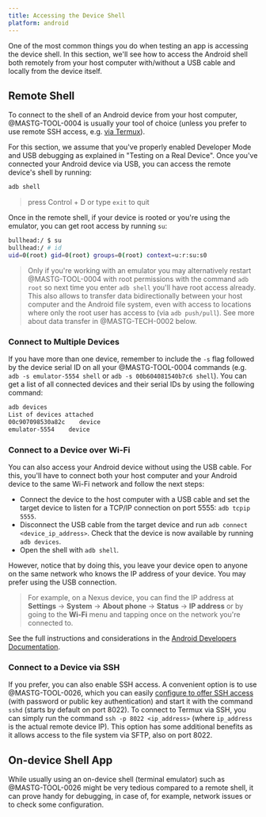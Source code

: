 ```yaml
---
title: Accessing the Device Shell
platform: android
---
```


One of the most common things you do when testing an app is accessing the device shell. In this section, we'll see how to access the Android shell both remotely from your host computer with/without a USB cable and locally from the device itself.

## Remote Shell

To connect to the shell of an Android device from your host computer, @MASTG-TOOL-0004 is usually your tool of choice (unless you prefer to use remote SSH access, e.g. [via Termux](https://wiki.termux.com/wiki/Remote_Access#Using_the_SSH_server "Using the SSH server")).

For this section, we assume that you've properly enabled Developer Mode and USB debugging as explained in "Testing on a Real Device". Once you've connected your Android device via USB, you can access the remote device's shell by running:

```bash
adb shell
```

> press Control + D or type `exit` to quit

Once in the remote shell, if your device is rooted or you're using the emulator, you can get root access by running `su`:

```bash
bullhead:/ $ su
bullhead:/ # id
uid=0(root) gid=0(root) groups=0(root) context=u:r:su:s0
```

> Only if you're working with an emulator you may alternatively restart @MASTG-TOOL-0004 with root permissions with the command `adb root` so next time you enter `adb shell` you'll have root access already. This also allows to transfer data bidirectionally between your host computer and the Android file system, even with access to locations where only the root user has access to (via `adb push/pull`). See more about data transfer in @MASTG-TECH-0002 below.

### Connect to Multiple Devices

If you have more than one device, remember to include the `-s` flag followed by the device serial ID on all your @MASTG-TOOL-0004 commands (e.g. `adb -s emulator-5554 shell` or `adb -s 00b604081540b7c6 shell`). You can get a list of all connected devices and their serial IDs by using the following command:

```bash
adb devices
List of devices attached
00c907098530a82c    device
emulator-5554    device
```

### Connect to a Device over Wi-Fi

You can also access your Android device without using the USB cable. For this, you'll have to connect both your host computer and your Android device to the same Wi-Fi network and follow the next steps:

- Connect the device to the host computer with a USB cable and set the target device to listen for a TCP/IP connection on port 5555: `adb tcpip 5555`.
- Disconnect the USB cable from the target device and run `adb connect <device_ip_address>`. Check that the device is now available by running `adb devices`.
- Open the shell with `adb shell`.

However, notice that by doing this, you leave your device open to anyone on the same network who knows the IP address of your device. You may prefer using the USB connection.

> For example, on a Nexus device, you can find the IP address at **Settings** -> **System** -> **About phone** -> **Status** -> **IP address** or by going to the **Wi-Fi** menu and tapping once on the network you're connected to.

See the full instructions and considerations in the [Android Developers Documentation](https://developer.android.com/studio/command-line/adb#wireless "Connect to a device over Wi-Fi").

### Connect to a Device via SSH

If you prefer, you can also enable SSH access. A convenient option is to use @MASTG-TOOL-0026, which you can easily [configure to offer SSH access](https://wiki.termux.com/wiki/Remote_Access#Using_the_SSH_server "Using the SSH server") (with password or public key authentication) and start it with the command `sshd` (starts by default on port 8022). To connect to Termux via SSH, you can simply run the command `ssh -p 8022 <ip_address>` (where `ip_address` is the actual remote device IP). This option has some additional benefits as it allows access to the file system via SFTP, also on port 8022.

## On-device Shell App

While usually using an on-device shell (terminal emulator) such as @MASTG-TOOL-0026 might be very tedious compared to a remote shell, it can prove handy for debugging, in case of, for example, network issues or to check some configuration.
